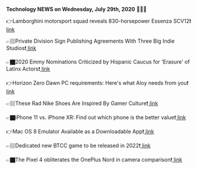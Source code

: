 <b>Technology NEWS on Wednesday, July 29th, 2020</b> 📡📡📡 

👉Lamborghini motorsport squad reveals 830-horsepower Essenza SCV12❗️<a href='https://techblock.club/?p=6269'> link</a>

👉🏽Private Division Sign Publishing Agreements With Three Big Indie Studios❗️<a href='https://techblock.club/?p=6271'> link</a>

👉🏿2020 Emmy Nominations Criticized by Hispanic Caucus for 'Erasure' of Latinx Actors❗️<a href='https://techblock.club/?p=6273'> link</a>

👉Horizon Zero Dawn PC requirements: Here's what Aloy needs from you❗️<a href='https://techblock.club/?p=6275'> link</a>

👉🏽These Rad Nike Shoes Are Inspired By Gamer Culture❗️<a href='https://techblock.club/?p=6277'> link</a>

👉🏿iPhone 11 vs. iPhone XR: Find out which phone is the better value❗️<a href='https://techblock.club/?p=6279'> link</a>

👉Mac OS 8 Emulator Available as a Downloadable App❗️<a href='https://techblock.club/?p=6281'> link</a>

👉🏽Dedicated new BTCC game to be released in 2022❗️<a href='https://techblock.club/?p=6283'> link</a>

👉🏿The Pixel 4 obliterates the OnePlus Nord in camera comparison❗️<a href='https://techblock.club/?p=6285'> link</a>

